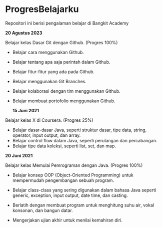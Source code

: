 # ProgresBelajarku
Repositori ini berisi pengalaman belajar di Bangkit Academy

  **20 Agustus 2023**  
  
Belajar kelas Dasar Git dengan Github. (Progres 100%)
* Belajar cara menggunakan Github.
* Belajar tentang apa saja perintah dalam Github.
* Belajar fitur-fitur yang ada pada Github.
* Belajar menggunakan Git Branches.
* Belajar kolaborasi dengan tim menggunakan Github.
* Belajar membuat portofolio menggunakan Github.  
     
  **15 Juni 2021**
  
Belajar kelas X di Coursera. (Progres 25%)
  * Belajar dasar-dasar Java, seperti struktur dasar, tipe data, string, operator, input output, dan array.
  * Belajar control flow dalam Java, seperti perulangan dan percabangan.
  * Belajar tipe data koleksi, seperti list, set, dan map.

  **20 Juni 2021**  

Belajar kelas Memulai Pemrograman dengan Java. (Progres 100%)

  * Belajar konsep OOP (Object-Oriented Programming) untuk mempermudah pengembangan sebuah program.

  * Belajar class-class yang sering digunakan dalam bahasa Java seperti generic, exception, input output, date time, dan casting. 

  * Berlatih dengan membuat program untuk menghitung suhu air, vokal konsonan, dan bangun datar. 

  * Mengerjakan ujian akhir untuk menilai kemahiran diri.
